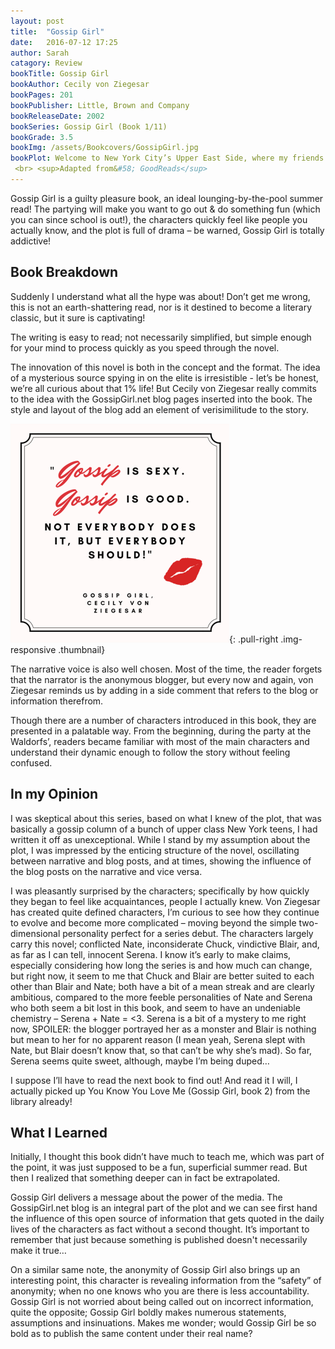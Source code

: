 ```yaml
---
layout: post
title:  "Gossip Girl"
date:   2016-07-12 17:25
author: Sarah
catagory: Review
bookTitle: Gossip Girl
bookAuthor: Cecily von Ziegesar
bookPages: 201
bookPublisher: Little, Brown and Company
bookReleaseDate: 2002
bookSeries: Gossip Girl (Book 1/11)
bookGrade: 3.5
bookImg: /assets/Bookcovers/GossipGirl.jpg
bookPlot: Welcome to New York City’s Upper East Side, where my friends and I live, go to school, play, and sleep—sometimes with each other. S is back from boarding school, and if we aren’t careful, she’s going to win over our teachers, wear that dress we couldn’t fit into, steal our boyfriends’ hearts, and basically ruin our lives in a major way. I’ll be watching closely . . .You know you love me,   Gossip Girl
 <br> <sup>Adapted from&#58; GoodReads</sup>
---
```

Gossip Girl is a guilty pleasure book, an ideal lounging-by-the-pool summer read! The partying will make you want to go out & do something fun (which you can since school is out!), the characters quickly feel like people you actually know, and the plot is full of drama – be warned, Gossip Girl is totally addictive!

<!--more-->

## Book Breakdown

Suddenly I understand what all the hype was about! Don’t get me wrong, this is not an earth-shattering read, nor is it destined to become a literary classic, but it sure is captivating!

The writing is easy to read; not necessarily simplified, but simple enough for your mind to process quickly as you speed through the novel.

The innovation of this novel is both in the concept and the format. The idea of a mysterious source spying in on the elite is irresistible - let’s be honest, we’re all curious about that 1% life! But Cecily von Ziegesar really commits to the idea with the GossipGirl.net blog pages inserted into the book. The style and layout of the blog add an element of verisimilitude to the story.

![Gossip Girl Quote](\assets\quotes\GossipGirl_quote.png){: .pull-right .img-responsive .thumbnail}

The narrative voice is also well chosen. Most of the time, the reader forgets that the narrator is the anonymous blogger, but every now and again, von Ziegesar reminds us by adding in a side comment that refers to the blog or information therefrom.

Though there are a number of characters introduced in this book, they are presented in a palatable way. From the beginning, during the party at the Waldorfs’, readers became familiar with most of the main characters and understand their dynamic enough to follow the story without feeling confused.


## In my Opinion

I was skeptical about this series, based on what I knew of the plot, that was basically a gossip column of a bunch of upper class New York teens, I had written it off as unexceptional. While I stand by my assumption about the plot, I was impressed by the enticing structure of the novel, oscillating between narrative and blog posts, and at times, showing the influence of the blog posts on the narrative and vice versa.

I was pleasantly surprised by the characters; specifically by how quickly they began to feel like acquaintances, people I actually knew. Von Ziegesar has created quite defined characters, I’m curious to see how they continue to evolve and become more complicated – moving beyond the simple two-dimensional personality perfect for a series debut. The characters largely carry this novel; conflicted Nate, inconsiderate Chuck, vindictive Blair, and, as far as I can tell, innocent Serena. I know it’s early to make claims, especially considering how long the series is and how much can change, but right now, it seem to me that Chuck and Blair are better suited to each other than Blair and Nate; both have a bit of a mean streak and are clearly ambitious, compared to the more feeble personalities of Nate and Serena who both seem a bit lost in this book, and seem to have an undeniable chemistry – Serena + Nate = <3. Serena is a bit of a mystery to me right now, SPOILER: <span class="spoiler">the blogger portrayed her as a monster and Blair is nothing but mean to her for no apparent reason (I mean yeah, Serena slept with Nate, but Blair doesn’t know that, so that can’t be why she’s mad).</span> So far, Serena seems quite sweet, although, maybe I’m being duped…

I suppose I’ll have to read the next book to find out! And read it I will, I actually picked up You Know You Love Me (Gossip Girl, book 2) from the library already!


## What I Learned

Initially, I thought this book didn’t have much to teach me, which was part of the point, it was just supposed to be a fun, superficial summer read. But then I realized that something deeper can in fact be extrapolated.

Gossip Girl delivers a message about the power of the media. The GossipGirl.net blog is an integral part of the plot and we can see first hand the influence of this open source of information that gets quoted in the daily lives of the characters as fact without a second thought. It’s important to remember that just because something is published doesn't necessarily make it true…

On a similar same note, the anonymity of Gossip Girl also brings up an interesting point, this character is revealing information from the “safety” of anonymity; when no one knows who you are there is less accountability. Gossip Girl is not worried about being called out on incorrect information, quite the opposite; Gossip Girl boldly makes numerous statements, assumptions and insinuations. Makes me wonder; would Gossip Girl be so bold as to publish the same content under their real name?
